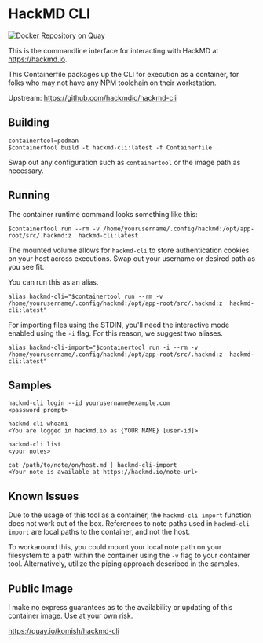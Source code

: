 # HackMD CLI

[![Docker Repository on Quay](https://quay.io/repository/komish/hackmd-cli/status "Docker Repository on Quay")](https://quay.io/repository/komish/hackmd-cli)

This is the commandline interface for interacting with HackMD at
https://hackmd.io.

This Containerfile packages up the CLI for execution as a container,
for folks who may not have any NPM toolchain on their workstation.

Upstream: https://github.com/hackmdio/hackmd-cli

## Building

```
containertool=podman
$containertool build -t hackmd-cli:latest -f Containerfile .
```

Swap out any configuration such as `containertool` or the image path as necessary.

## Running

The container runtime command looks something like this:

```
$containertool run --rm -v /home/yourusername/.config/hackmd:/opt/app-root/src/.hackmd:z  hackmd-cli:latest
```

The mounted volume allows for `hackmd-cli` to store authentication cookies on your host across executions.
Swap out your username or desired path as you see fit.

You can run this as an alias.

```
alias hackmd-cli="$containertool run --rm -v /home/yourusername/.config/hackmd:/opt/app-root/src/.hackmd:z  hackmd-cli:latest"
```

For importing files using the STDIN, you'll need the interactive mode enabled using the `-i` flag. For this
reason, we suggest two aliases.

```
alias hackmd-cli-import="$containertool run -i --rm -v /home/yourusername/.config/hackmd:/opt/app-root/src/.hackmd:z  hackmd-cli:latest"
```

## Samples

```
hackmd-cli login --id yourusername@example.com
<password prompt>

hackmd-cli whoami
<You are logged in hackmd.io as {YOUR NAME} [user-id]>

hackmd-cli list
<your notes>

cat /path/to/note/on/host.md | hackmd-cli-import
<Your note is available at https://hackmd.io/note-url>
```

## Known Issues

Due to the usage of this tool as a container, the `hackmd-cli import` function does not
work out of the box. References to note paths used in `hackmd-cli import` are local paths
to the container, and not the host.

To workaround this, you could mount your local note path on your filesystem to a path within
the container using the `-v` flag to your container tool. Alternatively, utilize the piping
approach described in the samples.

## Public Image

I make no express guarantees as to the availability or updating of this container image. Use at
your own risk.

https://quay.io/komish/hackmd-cli

